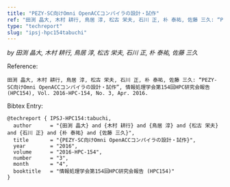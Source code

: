 ```yaml
---
title: "PEZY-SC向けOmni OpenACCコンパイラの設計・試作"
ref: "田渕 晶大, 木村 耕行, 鳥居 淳, 松古 栄夫, 石川 正, 朴 泰祐, 佐藤 三久: “PEZY-SC向けOmni OpenACCコンパイラの設計・試作”, 情報処理学会第154回HPC研究会報告 (HPC154), Vol. 2016-HPC-154, No. 3, Apr. 2016."
type: "techreport"
slug: "ipsj-hpc154tabuchi"
---
```


_by 田渕 晶大, 木村 耕行, 鳥居 淳, 松古 栄夫, 石川 正, 朴 泰祐, 佐藤 三久_

Reference:

```
田渕 晶大, 木村 耕行, 鳥居 淳, 松古 栄夫, 石川 正, 朴 泰祐, 佐藤 三久: “PEZY-SC向けOmni OpenACCコンパイラの設計・試作”, 情報処理学会第154回HPC研究会報告 (HPC154), Vol. 2016-HPC-154, No. 3, Apr. 2016.
```

Bibtex Entry:

```
@techreport { IPSJ-HPC154:tabuchi,
  author      = "{田渕 晶大} and {木村 耕行} and {鳥居 淳} and {松古 栄夫} and {石川 正} and {朴 泰祐} and {佐藤 三久}",
  title       = "{PEZY-SC向けOmni OpenACCコンパイラの設計・試作}",
  year        = "2016",
  volume      = "2016-HPC-154",
  number      = "3",
  month       = "4",
  booktitle   = "情報処理学会第154回HPC研究会報告 (HPC154)"
}
```
